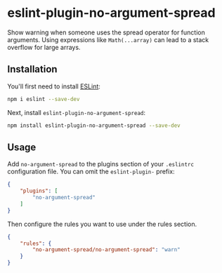 # eslint-plugin-no-argument-spread

Show warning when someone uses the spread operator for function arguments. Using expressions like `Math(...array)` can lead to a stack overflow for large arrays.

## Installation

You'll first need to install [ESLint](https://eslint.org/):

```sh
npm i eslint --save-dev
```

Next, install `eslint-plugin-no-argument-spread`:

```sh
npm install eslint-plugin-no-argument-spread --save-dev
```

## Usage

Add `no-argument-spread` to the plugins section of your `.eslintrc` configuration file. You can omit the `eslint-plugin-` prefix:

```json
{
    "plugins": [
        "no-argument-spread"
    ]
}
```


Then configure the rules you want to use under the rules section.

```json
{
    "rules": {
        "no-argument-spread/no-argument-spread": "warn"
    }
}
```
